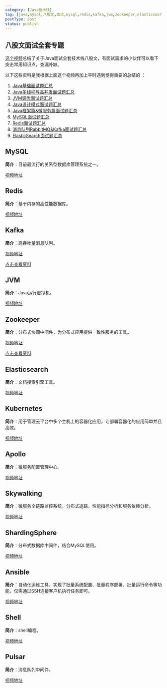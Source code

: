 ```yaml
---
category: [Java技术栈]
tag: [java,mysql,八股文,面试,mysql,redis,kafka,jvm,zookeeper,elasticsearch,kubernetes,apollo,skywallking,shardingsphere,ansible,shell,pulsar]
postType: post
status: publish
---
```


## 八股文面试全套专题

[这个视频](https://www.bilibili.com/video/BV1yT411H7YK)总结了关于Java面试全套技术栈八股文，有面试需求的小伙伴可以看下突击常用知识点，查漏补缺。

以下这些资料是我根据上面这个视频再加上平时遇到觉得重要的总结的 ：

1. [Java基础面试题汇总](https://hyly.net/article/code/java/514)
2. [Java多线程与高并发面试题汇总](https://hyly.net/article/code/java/553)
3. [JVM调优面试题汇总](https://hyly.net/article/code/java/516)
4. [Java设计模式面试题汇总](https://hyly.net/article/code/java/554)
5. [Java框架篇&微服务篇面试题汇总](https://hyly.net/article/code/java/551)
6. [MySQL面试题汇总](https://hyly.net/article/code/java/510)
7. [Redis面试题汇总](https://hyly.net/article/code/java/506)
8. [消息队列RabbitMQ&Kafka面试题汇总](https://hyly.net/article/code/java/552)
9. [ElasticSearch面试题汇总](https://hyly.net/article/code/java/503)

## MySQL

**简介**：目前最流行的关系型数据库管理系统之一。

<a href="https://www.bilibili.com/video/BV1Kr4y1i7ru" target="_blank">视频地址</a>

## Redis

**简介**：基于内存的高性能数据库。

<a href="https://www.bilibili.com/video/BV1cr4y1671t" target="_blank">视频地址</a>

## Kafka

**简介**：高吞吐量消息队列。

<a href="https://www.bilibili.com/video/BV19y4y1b7Uo" target="_blank">视频地址</a>

<a href="https://kdocs.cn/l/cbDSjvAuTrE8" target="_blank">点击查看资料</a>

## JVM

**简介**：Java运行虚拟机。

<a href="https://www.bilibili.com/video/BV1yE411Z7AP" target="_blank">视频地址</a>

## Zookeeper

**简介**：分布式协调中间件，为分布式应用提供一致性服务的工具。

<a href="https://www.bilibili.com/video/BV1M741137qY" target="_blank">视频地址</a>

<a href="https://kdocs.cn/l/clsYe41L55Ww" target="_blank">点击查看资料</a>

## Elasticsearch

**简介**：文档搜索引擎工具。

<a href="https://www.bilibili.com/video/BV1Gh411j7d6" target="_blank">视频地址</a>

## Kubernetes

**简介**：用于管理云平台中多个主机上的容器化应用，让部署容器化的应用简单并且高效。

<a href="https://www.bilibili.com/video/BV1cK4y1L7Am" target="_blank">视频地址</a>

## Apollo

**简介**：微服务配置管理中心。

<a href="https://www.bilibili.com/video/BV1eE41187sS" target="_blank">视频地址</a>

## Skywalking

**简介**：微服务全链路监控系统，分布式追踪，性能指标分析和服务依赖分析。

<a href="https://www.bilibili.com/video/BV1ZJ411s7Mn" target="_blank">视频地址</a>

## ShardingSphere

**简介**：分布式数据库中间件，结合MySQL使用。

<a href="https://www.bilibili.com/video/BV1ta411g7Jf" target="_blank">视频地址</a>

## Ansible

**简介**：自动化运维工具，实现了批量系统配置、批量程序部署、批量运行命令等功能，仅需通过SSH连接客户机执行任务即可。

<a href="https://www.bilibili.com/video/BV1eT4y177kx" target="_blank">视频地址</a>

## Shell

**简介**：shell编程。

<a href="https://www.bilibili.com/video/BV1n84y1i7td" target="_blank">视频地址</a>

## Pulsar

**简介**：消息队列中间件。

<a href="https://www.bilibili.com/video/BV1CF411v7Dh" target="_blank">视频地址</a>



